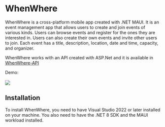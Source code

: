 # WhenWhere

WhenWhere is a cross-platform mobile app created with .NET MAUI. It is an event management app that allows users to create and join events of various kinds. Users can browse events and register for the ones they are interested in. Users can also create their own events and invite other users to join. Each event has a title, description, location, date and time, capacity, and organizer.<br>

WhenWhere works with an API created with ASP.Net and it is available in [WhenWhere-API](https://github.com/alirezasp404/WhenWhere-API)<br> 

Demo:<br> <br> 
![](./Demo.gif)


## Installation

To install WhenWhere, you need to have Visual Studio 2022 or later installed on your machine. You also need to have the .NET 8 SDK and the MAUI workload installed. 
